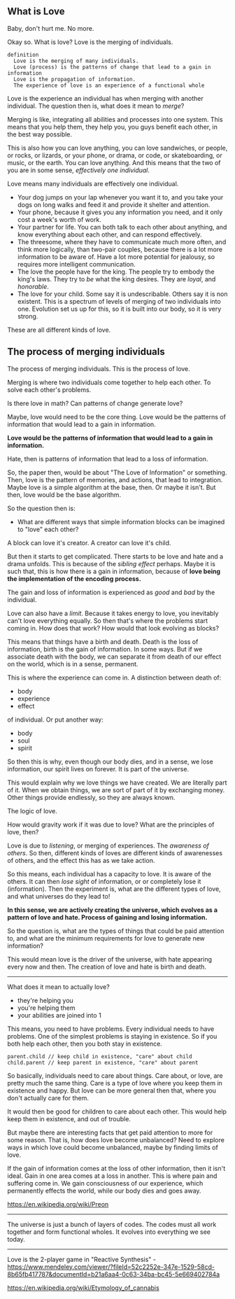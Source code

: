 
## What is Love

Baby, don't hurt me. No more.

Okay so. What is love? Love is the merging of individuals.

```
definition
  Love is the merging of many individuals.
  Love (process) is the patterns of change that lead to a gain in information
  Love is the propagation of information.
  The experience of love is an experience of a functional whole
```

Love is the experience an individual has when merging with another individual. The question then is, what does it mean to _merge_?

Merging is like, integrating all abilities and processes into one system. This means that you help them, they help you, you guys benefit each other, in the best way possible.

This is also how you can love anything, you can love sandwiches, or people, or rocks, or lizards, or your phone, or drama, or code, or skateboarding, or music, or the earth. You can love anything. And this means that the two of you are in some sense, _effectively one individual_.

Love means many individuals are effectively one individual.

- Your dog jumps on your lap whenever you want it to, and you take your dogs on long walks and feed it and provide it shelter and attention.
- Your phone, because it gives you any information you need, and it only cost a week's worth of work.
- Your partner for life. You can both talk to each other about anything, and know everything about each other, and can respond effectively.
- The threesome, where they have to communicate much more often, and think more logically, than two-pair couples, because there is a lot more information to be aware of. Have a lot more potential for jealousy, so requires more intelligent communication.
- The love the people have for the king. The people try to embody the king's laws. They try to _be_ what the king desires. They are _loyal_, and _honorable_.
- The love for your child. Some say it is undescribable. Others say it is non existent. This is a spectrum of levels of merging of two individuals into one. Evolution set us up for this, so it is built into our body, so it is very strong.

These are all different kinds of love.

## The process of merging individuals

The process of merging individuals. This is the process of love.

Merging is where two individuals come together to help each other. To solve each other's problems.

Is there love in math? Can patterns of change generate love?

Maybe, love would need to be the core thing. Love would be the patterns of information that would lead to a gain in information.

**Love would be the patterns of information that would lead to a gain in information.**

Hate, then is patterns of information that lead to a loss of information.

So, the paper then, would be about "The Love of Information" or something. Then, love is the pattern of memories, and actions, that lead to integration. Maybe love is a simple algorithm at the base, then. Or maybe it isn't. But then, love would be the base algorithm.

So the question then is:

- What are different ways that simple information blocks can be imagined to "love" each other?

A block can love it's creator. A creator can love it's child.

But then it starts to get complicated. There starts to be love and hate and a drama unfolds. This is because of the _sibling effect_ perhaps. Maybe it is such that, this is how there is a gain in information, because of **love being the implementation of the encoding process.**

The gain and loss of information is experienced as _good_ and _bad_ by the individual.

Love can also have a _limit_. Because it takes energy to love, you inevitably can't love everything equally. So then that's where the problems start coming in. How does that work? How would that look evolving as blocks?

This means that things have a birth and death. Death is the loss of information, birth is the gain of information. In some ways. But if we associate death with the body, we can separate it from death of our effect on the world, which is in a sense, permanent.

This is where the experience can come in. A distinction between death of:

- body
- experience
- effect

of individual. Or put another way:

- body
- soul
- spirit

So then this is why, even though our body dies, and in a sense, we lose information, our spirit lives on forever. It is part of the universe.

This would explain why we love things we have created. We are literally part of it. When we obtain things, we are sort of part of it by exchanging money. Other things provide endlessly, so they are always known.

The logic of love.

How would gravity work if it was due to love? What are the principles of love, then?

Love is due to _listening_, or merging of experiences. The _awareness of others_. So then, different kinds of loves are different kinds of awarenesses of others, and the effect this has as we take action.

So this means, each individual has a capacity to love. It is aware of the others. It can then _lose sight_ of information, or or completely lose it (information). Then the experiment is, what are the different types of love, and what universes do they lead to!

**In this sense, we are actively creating the universe, which evolves as a pattern of love and hate. Process of gaining and losing information.**

So the question is, what are the types of things that could be paid attention to, and what are the minimum requirements for love to generate new information?

This would mean love is the driver of the universe, with hate appearing every now and then. The creation of love and hate is birth and death.

---

What does it mean to actually love?

- they're helping you
- you're helping them
- your abilities are joined into 1

This means, you need to have problems. Every individual needs to have problems. One of the simplest problems is staying in existence. So if you both help each other, then you both stay in existence.

```
parent.child // keep child in existence, "care" about child
child.parent // keep parent in existence, "care" about parent
```

So basically, individuals need to care about things. Care about, or love, are pretty much the same thing. Care is a type of love where you keep them in existence and happy. But love can be more general then that, where you don't actually care for them.

It would then be good for children to care about each other. This would help keep them in existence, and out of trouble.

But maybe there are interesting facts that get paid attention to more for some reason. That is, how does love become unbalanced? Need to explore ways in which love could become unbalanced, maybe by finding limits of love.

If the gain of information comes at the loss of other information, then it isn't ideal. Gain in one area comes at a loss in another. This is where pain and suffering come in. We gain consciousness of our experience, which permanently effects the world, while our body dies and goes away.

https://en.wikipedia.org/wiki/Preon

---

The universe is just a bunch of layers of codes. The codes must all work together and form functional wholes. It evolves into everything we see today.

---

Love is the 2-player game in "Reactive Synthesis" - https://www.mendeley.com/viewer/?fileId=52c2252e-347e-1529-58cd-8b65fb417787&documentId=b21a6aa4-0c63-34ba-bc45-5e669402784a

https://en.wikipedia.org/wiki/Etymology_of_cannabis
